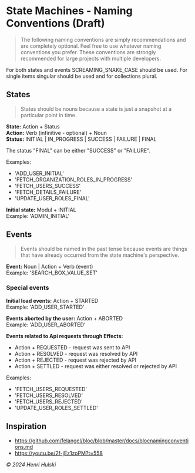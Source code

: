 # State Machines - Naming Conventions (Draft)

> The following naming conventions are simply recommendations and are completely optional.
> Feel free to use whatever naming conventions you prefer.
> These conventions are strongly recommended for large projects with multiple developers.

For both states and events SCREAMING_SNAKE_CASE should be used.
For single items singular should be used and for collections plural.

## States

> States should be nouns because a state is just a snapshot at a particular point in time.

**State:** Action + Status  
**Action:** Verb (infinitive - optional) + Noun  
**Status:** INITIAL | IN_PROGRESS | SUCCESS | FAILURE | FINAL

The status "FINAL" can be either "SUCCESS" or "FAILURE".

Examples:

- 'ADD_USER_INITIAL'
- 'FETCH_ORGANIZATION_ROLES_IN_PROGRESS'
- 'FETCH_USERS_SUCCESS'
- 'FETCH_DETAILS_FAILURE'
- 'UPDATE_USER_ROLES_FINAL'

**Initial state:** Modul + INITIAL  
Example: 'ADMIN_INITIAL'

## Events

> Events should be named in the past tense because events are things
> that have already occurred from the state machine's perspective.

**Event:** Noun | Action + Verb (event)  
Example: 'SEARCH_BOX_VALUE_SET'

### Special events

**Initial load events:** Action + STARTED  
Example: 'ADD_USER_STARTED'

**Events aborted by the user:** Action + ABORTED  
Example: 'ADD_USER_ABORTED'

**Events related to Api requests through Effects:**

- Action + REQUESTED - request was sent to API
- Action + RESOLVED - request was resolved by API
- Action + REJECTED - request was rejected by API
- Action + SETTLED - request was either resolved or rejected by API

Examples:

- 'FETCH_USERS_REQUESTED'
- 'FETCH_USERS_RESOLVED'
- 'FETCH_USERS_REJECTED'
- 'UPDATE_USER_ROLES_SETTLED'

## Inspiration

- <https://github.com/felangel/bloc/blob/master/docs/blocnamingconventions.md>
- <https://youtu.be/2f-jEz1zoPM?t=558>

*© 2024 Henri Hulski*
